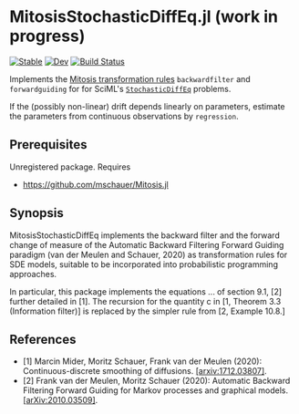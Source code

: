 # MitosisStochasticDiffEq.jl (work in progress)

[![Stable](https://img.shields.io/badge/docs-stable-blue.svg)](https://mschauer.github.io/MitosisStochasticDiffEq.jl/stable)
[![Dev](https://img.shields.io/badge/docs-dev-blue.svg)](https://mschauer.github.io/MitosisStochasticDiffEq.jl/dev)
[![Build Status](https://travis-ci.com/mschauer/MitosisStochasticDiffEq.jl.svg?branch=master)](https://travis-ci.com/mschauer/MitosisStochasticDiffEq.jl)

Implements the [Mitosis transformation rules](https://github.com/mschauer/Mitosis.jl) `backwardfilter` and `forwardguiding` for for SciML's [`StochasticDiffEq`](https://github.com/SciML/StochasticDiffEq.jl) problems. 

If the (possibly non-linear) drift depends linearly on parameters, estimate the parameters from continuous observations by `regression`. 


## Prerequisites

Unregistered package. Requires
* https://github.com/mschauer/Mitosis.jl


## Synopsis

MitosisStochasticDiffEq implements the backward filter and the forward change of measure  of the Automatic Backward Filtering Forward Guiding paradigm  (van der Meulen and Schauer, 2020) as transformation rules for SDE models,  suitable to be incorporated into probabilistic programming approaches.

In particular, this package implements the equations ... of section 9.1, [2] further detailed in [1]. The recursion for the quantity c in [1, Theorem 3.3 (Information filter)] is replaced by the simpler rule from [2, Example 10.8.]


## References

* [1] Marcin Mider, Moritz Schauer, Frank van der Meulen (2020): Continuous-discrete smoothing of diffusions. [[arxiv:1712.03807]](https://arxiv.org/abs/arxiv:1712.03807).
* [2] Frank van der Meulen, Moritz Schauer (2020): Automatic Backward Filtering Forward Guiding for Markov processes and graphical models. [[arXiv:2010.03509]](https://arxiv.org/abs/2010.03509).

